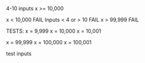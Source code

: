4-10 inputs
x >= 10,000

x < 10,000 FAIL
Inputs < 4 or > 10 FAIL
x > 99,999 FAIL

TESTS:
x = 9,999
x = 10,000
x = 10,001

x = 99,999
x = 100,000
x = 100,001

test inputs
